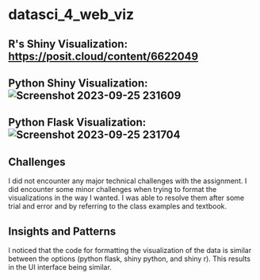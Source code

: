 # datasci_4_web_viz

## R's Shiny Visualization: https://posit.cloud/content/6622049

## Python Shiny Visualization: ![Screenshot 2023-09-25 231609](https://github.com/stephe-hu/datasci_4_web_viz/assets/123779806/77cb0681-5764-4882-be62-d623813b16a2)

## Python Flask Visualization: ![Screenshot 2023-09-25 231704](https://github.com/stephe-hu/datasci_4_web_viz/assets/123779806/b96d3bc0-bce2-4271-ae4b-2f54b75f60ea)


## Challenges
I did not encounter any major technical challenges with the assignment. I did encounter some minor challenges when trying to format the visualizations in the way I wanted. I was able to resolve them after some trial and error and by referring to the class examples and textbook.

## Insights and Patterns
I noticed that the code for formatting the visualization of the data is similar between the options (python flask, shiny python, and shiny r). This results in the UI interface being similar.
